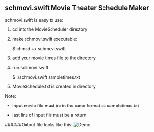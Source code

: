 schmovi.swift
Movie Theater Schedule Maker
----------------------------

schmovi.swift is easy to use:

  1) cd into the MovieScheduler directory


  2) make schmovi.swift executable:

      $ chmod +x schmovi.swift


  3) add your movie times file to the directory


  4) run schmovi.swift

      $ ./schmovi.swift sampletimes.txt


  5) MovieSchedule.txt is created in directory




Note:

  * input movie file must be in the same format as sampletimes.txt
  
  * last line of input file must be a return



######Output file looks like this:
![Demo](https://cloud.githubusercontent.com/assets/11936956/12698221/c0c209cc-c75c-11e5-952c-a80efc9ed032.png)